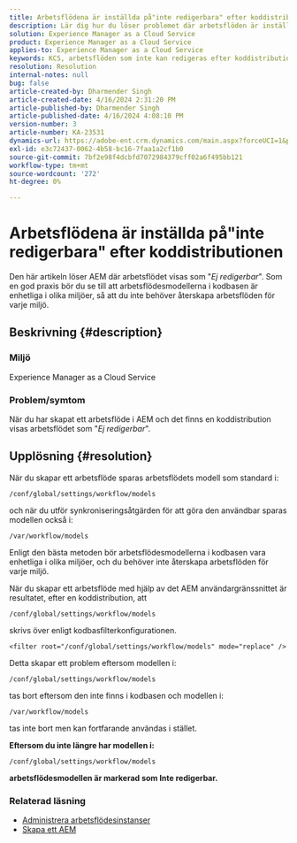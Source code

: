 ```yaml
---
title: Arbetsflödena är inställda på"inte redigerbara" efter koddistributionen
description: Lär dig hur du löser problemet där arbetsflöden är inställda på"inte redigerbara" efter koddistribution. Se till att era arbetsflödesmodeller i kodbasen är enhetliga i alla mult
solution: Experience Manager as a Cloud Service
product: Experience Manager as a Cloud Service
applies-to: Experience Manager as a Cloud Service
keywords: KCS, arbetsflöden som inte kan redigeras efter koddistribution, AEM, AEMaaCS, arbetsflöde
resolution: Resolution
internal-notes: null
bug: false
article-created-by: Dharmender Singh
article-created-date: 4/16/2024 2:31:20 PM
article-published-by: Dharmender Singh
article-published-date: 4/16/2024 4:08:10 PM
version-number: 3
article-number: KA-23531
dynamics-url: https://adobe-ent.crm.dynamics.com/main.aspx?forceUCI=1&pagetype=entityrecord&etn=knowledgearticle&id=3bbe37fa-fdfb-ee11-a1fe-0022480a40c2
exl-id: e3c72437-0062-4b58-bc16-7faa1a2cf1b0
source-git-commit: 7bf2e98f4dcbfd7072984379cff02a6f495bb121
workflow-type: tm+mt
source-wordcount: '272'
ht-degree: 0%

---
```


# Arbetsflödena är inställda på&quot;inte redigerbara&quot; efter koddistributionen


Den här artikeln löser AEM där arbetsflödet visas som &quot;*Ej redigerbar*&quot;. Som en god praxis bör du se till att arbetsflödesmodellerna i kodbasen är enhetliga i olika miljöer, så att du inte behöver återskapa arbetsflöden för varje miljö.

## Beskrivning {#description}


### Miljö

Experience Manager as a Cloud Service

### Problem/symtom

När du har skapat ett arbetsflöde i AEM och det finns en koddistribution visas arbetsflödet som &quot;*Ej redigerbar*&quot;.


## Upplösning {#resolution}


När du skapar ett arbetsflöde sparas arbetsflödets modell som standard i:


```
/conf/global/settings/workflow/models
```


och när du utför synkroniseringsåtgärden för att göra den användbar sparas modellen också i:


```
/var/workflow/models
```


Enligt den bästa metoden bör arbetsflödesmodellerna i kodbasen vara enhetliga i olika miljöer, och du behöver inte återskapa arbetsflöden för varje miljö.

När du skapar ett arbetsflöde med hjälp av det AEM användargränssnittet är resultatet, efter en koddistribution, att


```
/conf/global/settings/workflow/models
```


skrivs över enligt kodbasfilterkonfigurationen.


```
<filter root="/conf/global/settings/workflow/models" mode="replace" />
```


Detta skapar ett problem eftersom modellen i:


```
/conf/global/settings/workflow/models
```


tas bort eftersom den inte finns i kodbasen och modellen i:


```
/var/workflow/models
```


tas inte bort men kan fortfarande användas i stället.

<b>Eftersom du inte längre har modellen i:</b>


```
/conf/global/settings/workflow/models
```


<b>arbetsflödesmodellen är markerad som Inte redigerbar.</b>

### <b>Relaterad läsning</b>

- [Administrera arbetsflödesinstanser](https://experienceleague.adobe.com/en/docs/experience-manager-cloud-service/content/sites/administering/workflows-administering)
- [Skapa ett AEM](https://experienceleague.adobe.com/docs/experience-manager-learn/cloud-service/forms/create-aem-workflow/create-workflow.html?lang=en)
